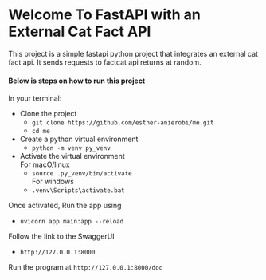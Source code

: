 # Welcome To FastAPI with an External Cat Fact API
This project is a simple fastapi python project that integrates an external cat fact api. 
It sends requests to factcat api returns at random.

#### Below is steps on how to run this project
In your terminal:
- Clone the project
  * `git clone https://github.com/esther-anierobi/me.git`
  * `cd me`
- Create a python virtual environment
  * `python -m venv py_venv`
- Activate the virtual environment <br>
  For macO/linux
  * `source .py_venv/bin/activate` <br>
  For windows 
  * `.venv\Scripts\activate.bat`

Once activated, Run the app using
- `uvicorn app.main:app --reload`

Follow the link to the SwaggerUI
* `http://127.0.0.1:8000`

Run the program at
`http://127.0.0.1:8000/doc`
